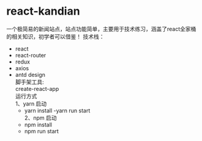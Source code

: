 # react-kandian
一个极简易的新闻站点，站点功能简单，主要用于技术练习，涵盖了react全家桶的相关知识，初学者可以借鉴！ 
技术栈：  
- react
- react-router
- redux
- axios 
- antd design  
脚手架工具:  
create-react-app  
运行方式  
1、yarn 启动  
  - yarn install
  -yarn run start  
2、npm 启动  
  - npm install
  - npm run start
